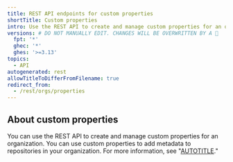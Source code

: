 ```yaml
---
title: REST API endpoints for custom properties
shortTitle: Custom properties
intro: Use the REST API to create and manage custom properties for an organization.
versions: # DO NOT MANUALLY EDIT. CHANGES WILL BE OVERWRITTEN BY A 🤖
  fpt: '*'
  ghec: '*'
  ghes: '>=3.13'
topics:
  - API
autogenerated: rest
allowTitleToDifferFromFilename: true
redirect_from:
  - /rest/orgs/properties
---
```


## About custom properties

You can use the REST API to create and manage custom properties for an organization. You can use custom properties to add metadata to repositories in your organization. For more information, see "[AUTOTITLE](/organizations/managing-organization-settings/managing-custom-properties-for-repositories-in-your-organization)."

<!-- Content after this section is automatically generated -->
